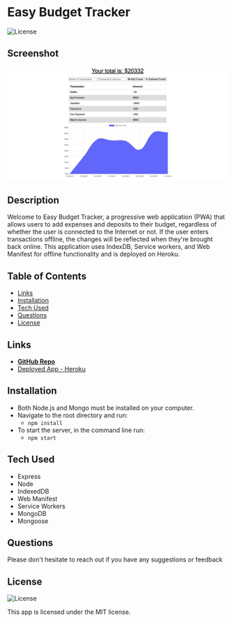 # Easy Budget Tracker

![License](https://img.shields.io/badge/License%3A-MIT-green.svg)

## Screenshot

![Screenshot](docs/budget-tracker-screenshot.png)

## Description

Welcome to Easy Budget Tracker, a progressive web application (PWA) that allows users to add expenses and deposits to their budget, regardless of whether the user is connected to the Internet or not. If the user enters transactions offline, the changes will be reflected when they're brought back online. This application uses IndexDB, Service workers, and Web Manifest for offline functionality and is deployed on Heroku.

## Table of Contents

- [Links](#links)
- [Installation](#installation)
- [Tech Used](#tech-used)
- [Questions](#questions)
- [License](#license)

## Links

- **[GitHub Repo](https://github.com/mjos7/easy-budget-tracker)**
- [Deployed App - Heroku](https://desolate-brushlands-46331.herokuapp.com/)

## Installation

- Both Node.js and Mongo must be installed on your computer.
- Navigate to the root directory and run:
  - `npm install`
- To start the server, in the command line run:
  - `npm start`

## Tech Used

- Express
- Node
- IndexedDB
- Web Manifest
- Service Workers
- MongoDB
- Mongoose

## Questions

Please don't hesitate to reach out if you have any suggestions or feedback

## License

![License](https://img.shields.io/badge/License%3A-MIT-green.svg)

This app is licensed under the MIT license.
